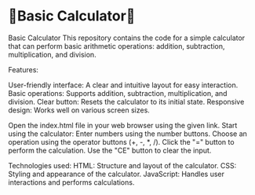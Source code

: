 # 🌟Basic Calculator🌟
Basic Calculator
This repository contains the code for a simple calculator that can perform basic arithmetic operations: addition, subtraction, multiplication, and division.

Features:

User-friendly interface: A clear and intuitive layout for easy interaction.
Basic operations: Supports addition, subtraction, multiplication, and division.
Clear button: Resets the calculator to its initial state.
Responsive design: Works well on various screen sizes.


Open the index.html file in your web browser using the given link.
Start using the calculator:
Enter numbers using the number buttons.
Choose an operation using the operator buttons (+, -, *, /).
Click the "=" button to perform the calculation.
Use the "CE" button to clear the input.

Technologies used:
HTML: Structure and layout of the calculator.
CSS: Styling and appearance of the calculator.
JavaScript: Handles user interactions and performs calculations.
